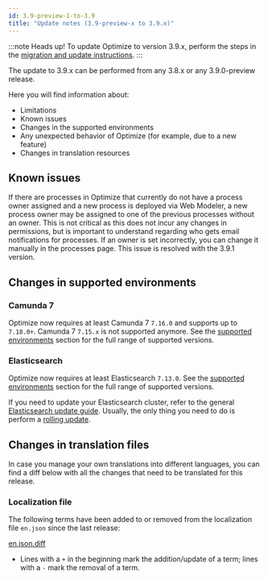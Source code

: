 ```yaml
---
id: 3.9-preview-1-to-3.9
title: "Update notes (3.9-preview-x to 3.9.x)"
---
```


:::note Heads up!
To update Optimize to version 3.9.x, perform the steps in the [migration and update instructions](./instructions.md).
:::

The update to 3.9.x can be performed from any 3.8.x or any 3.9.0-preview release.

Here you will find information about:

- Limitations
- Known issues
- Changes in the supported environments
- Any unexpected behavior of Optimize (for example, due to a new feature)
- Changes in translation resources

## Known issues

If there are processes in Optimize that currently do not have a process owner assigned and a new process is deployed
via Web Modeler, a new process owner may be assigned to one of the previous
processes without an owner. This is not critical as this does not incur any changes in permissions, but is important to understand regarding who gets email notifications for processes. If an owner is set incorrectly, you can change it manually in the processes page.
This issue is resolved with the 3.9.1 version.

## Changes in supported environments

### Camunda 7

Optimize now requires at least Camunda 7 `7.16.0` and supports up to `7.18.0+`. Camunda 7 `7.15.x` is not supported anymore.
See the [supported environments](/reference/supported-environments.md#camunda-platform-7--optimize-version-matrix) section for the full range of supported versions.

### Elasticsearch

Optimize now requires at least Elasticsearch `7.13.0`.
See the [supported environments](/reference/supported-environments.md) section for the full range of supported versions.

If you need to update your Elasticsearch cluster, refer to the general [Elasticsearch update guide](https://www.elastic.co/guide/en/elasticsearch/reference/current/setup-upgrade.html). Usually, the only thing you need to do is perform a [rolling update](https://www.elastic.co/guide/en/elasticsearch/reference/current/rolling-upgrades.html).

## Changes in translation files

In case you manage your own translations into different languages, you can find a diff below with all the changes that need to be translated for this release.

### Localization file

The following terms have been added to or removed from the localization file `en.json` since the last release:

[en.json.diff](./translation-diffs/differences_localization_390_preview_1_390.diff)

- Lines with a `+` in the beginning mark the addition/update of a term; lines with a `-` mark the removal of a term.
